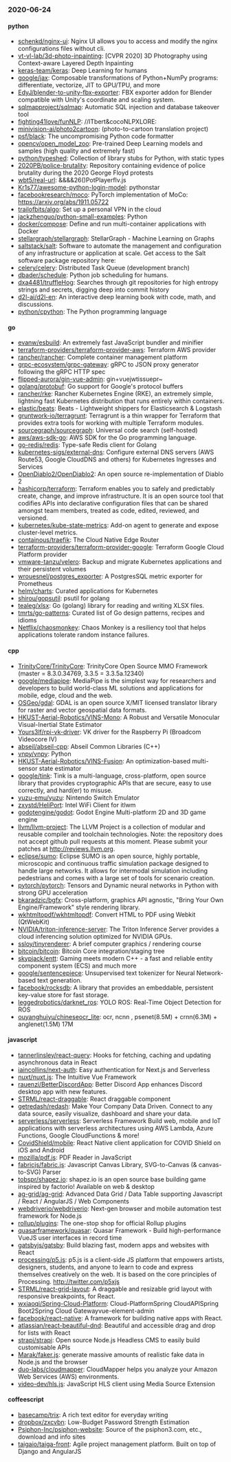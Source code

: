 ### 2020-06-24

#### python
* [schenkd/nginx-ui](https://github.com/schenkd/nginx-ui): Nginx UI allows you to access and modify the nginx configurations files without cli.
* [vt-vl-lab/3d-photo-inpainting](https://github.com/vt-vl-lab/3d-photo-inpainting): [CVPR 2020] 3D Photography using Context-aware Layered Depth Inpainting
* [keras-team/keras](https://github.com/keras-team/keras): Deep Learning for humans
* [google/jax](https://github.com/google/jax): Composable transformations of Python+NumPy programs: differentiate, vectorize, JIT to GPU/TPU, and more
* [EdyJ/blender-to-unity-fbx-exporter](https://github.com/EdyJ/blender-to-unity-fbx-exporter): FBX exporter addon for Blender compatible with Unity's coordinate and scaling system.
* [sqlmapproject/sqlmap](https://github.com/sqlmapproject/sqlmap): Automatic SQL injection and database takeover tool
* [fighting41love/funNLP](https://github.com/fighting41love/funNLP): //ITbert&cocoNLPXLORE:
* [minivision-ai/photo2cartoon](https://github.com/minivision-ai/photo2cartoon):  (photo-to-cartoon translation project)
* [psf/black](https://github.com/psf/black): The uncompromising Python code formatter
* [opencv/open_model_zoo](https://github.com/opencv/open_model_zoo): Pre-trained Deep Learning models and samples (high quality and extremely fast)
* [python/typeshed](https://github.com/python/typeshed): Collection of library stubs for Python, with static types
* [2020PB/police-brutality](https://github.com/2020PB/police-brutality): Repository containing evidence of police brutality during the 2020 George Floyd protests
* [wbt5/real-url](https://github.com/wbt5/real-url): &&&&26()PotPlayerflv.js
* [Kr1s77/awesome-python-login-model](https://github.com/Kr1s77/awesome-python-login-model): pythonstar
* [facebookresearch/moco](https://github.com/facebookresearch/moco): PyTorch implementation of MoCo: https://arxiv.org/abs/1911.05722
* [trailofbits/algo](https://github.com/trailofbits/algo): Set up a personal VPN in the cloud
* [jackzhenguo/python-small-examples](https://github.com/jackzhenguo/python-small-examples):  Python 
* [docker/compose](https://github.com/docker/compose): Define and run multi-container applications with Docker
* [stellargraph/stellargraph](https://github.com/stellargraph/stellargraph): StellarGraph - Machine Learning on Graphs
* [saltstack/salt](https://github.com/saltstack/salt): Software to automate the management and configuration of any infrastructure or application at scale. Get access to the Salt software package repository here:
* [celery/celery](https://github.com/celery/celery): Distributed Task Queue (development branch)
* [dbader/schedule](https://github.com/dbader/schedule): Python job scheduling for humans.
* [dxa4481/truffleHog](https://github.com/dxa4481/truffleHog): Searches through git repositories for high entropy strings and secrets, digging deep into commit history
* [d2l-ai/d2l-en](https://github.com/d2l-ai/d2l-en): An interactive deep learning book with code, math, and discussions.
* [python/cpython](https://github.com/python/cpython): The Python programming language

#### go
* [evanw/esbuild](https://github.com/evanw/esbuild): An extremely fast JavaScript bundler and minifier
* [terraform-providers/terraform-provider-aws](https://github.com/terraform-providers/terraform-provider-aws): Terraform AWS provider
* [rancher/rancher](https://github.com/rancher/rancher): Complete container management platform
* [grpc-ecosystem/grpc-gateway](https://github.com/grpc-ecosystem/grpc-gateway): gRPC to JSON proxy generator following the gRPC HTTP spec
* [flipped-aurora/gin-vue-admin](https://github.com/flipped-aurora/gin-vue-admin): gin+vuejwtissuepr~
* [golang/protobuf](https://github.com/golang/protobuf): Go support for Google's protocol buffers
* [rancher/rke](https://github.com/rancher/rke): Rancher Kubernetes Engine (RKE), an extremely simple, lightning fast Kubernetes distribution that runs entirely within containers.
* [elastic/beats](https://github.com/elastic/beats):  Beats - Lightweight shippers for Elasticsearch & Logstash
* [gruntwork-io/terragrunt](https://github.com/gruntwork-io/terragrunt): Terragrunt is a thin wrapper for Terraform that provides extra tools for working with multiple Terraform modules.
* [sourcegraph/sourcegraph](https://github.com/sourcegraph/sourcegraph): Universal code search (self-hosted)
* [aws/aws-sdk-go](https://github.com/aws/aws-sdk-go): AWS SDK for the Go programming language.
* [go-redis/redis](https://github.com/go-redis/redis): Type-safe Redis client for Golang
* [kubernetes-sigs/external-dns](https://github.com/kubernetes-sigs/external-dns): Configure external DNS servers (AWS Route53, Google CloudDNS and others) for Kubernetes Ingresses and Services
* [OpenDiablo2/OpenDiablo2](https://github.com/OpenDiablo2/OpenDiablo2): An open source re-implementation of Diablo 2
* [hashicorp/terraform](https://github.com/hashicorp/terraform): Terraform enables you to safely and predictably create, change, and improve infrastructure. It is an open source tool that codifies APIs into declarative configuration files that can be shared amongst team members, treated as code, edited, reviewed, and versioned.
* [kubernetes/kube-state-metrics](https://github.com/kubernetes/kube-state-metrics): Add-on agent to generate and expose cluster-level metrics.
* [containous/traefik](https://github.com/containous/traefik): The Cloud Native Edge Router
* [terraform-providers/terraform-provider-google](https://github.com/terraform-providers/terraform-provider-google): Terraform Google Cloud Platform provider
* [vmware-tanzu/velero](https://github.com/vmware-tanzu/velero): Backup and migrate Kubernetes applications and their persistent volumes
* [wrouesnel/postgres_exporter](https://github.com/wrouesnel/postgres_exporter): A PostgresSQL metric exporter for Prometheus
* [helm/charts](https://github.com/helm/charts): Curated applications for Kubernetes
* [shirou/gopsutil](https://github.com/shirou/gopsutil): psutil for golang
* [tealeg/xlsx](https://github.com/tealeg/xlsx): Go (golang) library for reading and writing XLSX files.
* [tmrts/go-patterns](https://github.com/tmrts/go-patterns): Curated list of Go design patterns, recipes and idioms
* [Netflix/chaosmonkey](https://github.com/Netflix/chaosmonkey): Chaos Monkey is a resiliency tool that helps applications tolerate random instance failures.

#### cpp
* [TrinityCore/TrinityCore](https://github.com/TrinityCore/TrinityCore): TrinityCore Open Source MMO Framework (master = 8.3.0.34769, 3.3.5 = 3.3.5a.12340)
* [google/mediapipe](https://github.com/google/mediapipe): MediaPipe is the simplest way for researchers and developers to build world-class ML solutions and applications for mobile, edge, cloud and the web.
* [OSGeo/gdal](https://github.com/OSGeo/gdal): GDAL is an open source X/MIT licensed translator library for raster and vector geospatial data formats.
* [HKUST-Aerial-Robotics/VINS-Mono](https://github.com/HKUST-Aerial-Robotics/VINS-Mono): A Robust and Versatile Monocular Visual-Inertial State Estimator
* [Yours3lf/rpi-vk-driver](https://github.com/Yours3lf/rpi-vk-driver): VK driver for the Raspberry Pi (Broadcom Videocore IV)
* [abseil/abseil-cpp](https://github.com/abseil/abseil-cpp): Abseil Common Libraries (C++)
* [vnpy/vnpy](https://github.com/vnpy/vnpy): Python
* [HKUST-Aerial-Robotics/VINS-Fusion](https://github.com/HKUST-Aerial-Robotics/VINS-Fusion): An optimization-based multi-sensor state estimator
* [google/tink](https://github.com/google/tink): Tink is a multi-language, cross-platform, open source library that provides cryptographic APIs that are secure, easy to use correctly, and hard(er) to misuse.
* [yuzu-emu/yuzu](https://github.com/yuzu-emu/yuzu): Nintendo Switch Emulator
* [zxystd/HeliPort](https://github.com/zxystd/HeliPort): Intel WiFi Client for itlwm
* [godotengine/godot](https://github.com/godotengine/godot): Godot Engine  Multi-platform 2D and 3D game engine
* [llvm/llvm-project](https://github.com/llvm/llvm-project): The LLVM Project is a collection of modular and reusable compiler and toolchain technologies. Note: the repository does not accept github pull requests at this moment. Please submit your patches at http://reviews.llvm.org.
* [eclipse/sumo](https://github.com/eclipse/sumo): Eclipse SUMO is an open source, highly portable, microscopic and continuous traffic simulation package designed to handle large networks. It allows for intermodal simulation including pedestrians and comes with a large set of tools for scenario creation.
* [pytorch/pytorch](https://github.com/pytorch/pytorch): Tensors and Dynamic neural networks in Python with strong GPU acceleration
* [bkaradzic/bgfx](https://github.com/bkaradzic/bgfx): Cross-platform, graphics API agnostic, "Bring Your Own Engine/Framework" style rendering library.
* [wkhtmltopdf/wkhtmltopdf](https://github.com/wkhtmltopdf/wkhtmltopdf): Convert HTML to PDF using Webkit (QtWebKit)
* [NVIDIA/triton-inference-server](https://github.com/NVIDIA/triton-inference-server): The Triton Inference Server provides a cloud inferencing solution optimized for NVIDIA GPUs.
* [ssloy/tinyrenderer](https://github.com/ssloy/tinyrenderer): A brief computer graphics / rendering course
* [bitcoin/bitcoin](https://github.com/bitcoin/bitcoin): Bitcoin Core integration/staging tree
* [skypjack/entt](https://github.com/skypjack/entt): Gaming meets modern C++ - a fast and reliable entity component system (ECS) and much more
* [google/sentencepiece](https://github.com/google/sentencepiece): Unsupervised text tokenizer for Neural Network-based text generation.
* [facebook/rocksdb](https://github.com/facebook/rocksdb): A library that provides an embeddable, persistent key-value store for fast storage.
* [leggedrobotics/darknet_ros](https://github.com/leggedrobotics/darknet_ros): YOLO ROS: Real-Time Object Detection for ROS
* [ouyanghuiyu/chineseocr_lite](https://github.com/ouyanghuiyu/chineseocr_lite): ocr, ncnn , psenet(8.5M) + crnn(6.3M) + anglenet(1.5M) 17M

#### javascript
* [tannerlinsley/react-query](https://github.com/tannerlinsley/react-query):  Hooks for fetching, caching and updating asynchronous data in React
* [iaincollins/next-auth](https://github.com/iaincollins/next-auth): Easy authentication for Next.js and Serverless
* [nuxt/nuxt.js](https://github.com/nuxt/nuxt.js): The Intuitive Vue Framework
* [rauenzi/BetterDiscordApp](https://github.com/rauenzi/BetterDiscordApp): Better Discord App enhances Discord desktop app with new features.
* [STRML/react-draggable](https://github.com/STRML/react-draggable): React draggable component
* [getredash/redash](https://github.com/getredash/redash): Make Your Company Data Driven. Connect to any data source, easily visualize, dashboard and share your data.
* [serverless/serverless](https://github.com/serverless/serverless):  Serverless Framework  Build web, mobile and IoT applications with serverless architectures using AWS Lambda, Azure Functions, Google CloudFunctions & more! 
* [CovidShield/mobile](https://github.com/CovidShield/mobile): React Native client application for COVID Shield on iOS and Android
* [mozilla/pdf.js](https://github.com/mozilla/pdf.js): PDF Reader in JavaScript
* [fabricjs/fabric.js](https://github.com/fabricjs/fabric.js): Javascript Canvas Library, SVG-to-Canvas (& canvas-to-SVG) Parser
* [tobspr/shapez.io](https://github.com/tobspr/shapez.io): shapez.io is an open source base building game inspired by factorio! Available on web & desktop
* [ag-grid/ag-grid](https://github.com/ag-grid/ag-grid): Advanced Data Grid / Data Table supporting Javascript / React / AngularJS / Web Components
* [webdriverio/webdriverio](https://github.com/webdriverio/webdriverio): Next-gen browser and mobile automation test framework for Node.js
* [rollup/plugins](https://github.com/rollup/plugins):  The one-stop shop for official Rollup plugins
* [quasarframework/quasar](https://github.com/quasarframework/quasar): Quasar Framework - Build high-performance VueJS user interfaces in record time
* [gatsbyjs/gatsby](https://github.com/gatsbyjs/gatsby): Build blazing fast, modern apps and websites with React
* [processing/p5.js](https://github.com/processing/p5.js): p5.js is a client-side JS platform that empowers artists, designers, students, and anyone to learn to code and express themselves creatively on the web. It is based on the core principles of Processing. http://twitter.com/p5xjs 
* [STRML/react-grid-layout](https://github.com/STRML/react-grid-layout): A draggable and resizable grid layout with responsive breakpoints, for React.
* [wxiaoqi/Spring-Cloud-Platform](https://github.com/wxiaoqi/Spring-Cloud-Platform): Cloud-PlatformSpring CloudAPISpring Boot2Spring Cloud Gatewayvue-element-admin
* [facebook/react-native](https://github.com/facebook/react-native): A framework for building native apps with React.
* [atlassian/react-beautiful-dnd](https://github.com/atlassian/react-beautiful-dnd): Beautiful and accessible drag and drop for lists with React
* [strapi/strapi](https://github.com/strapi/strapi):  Open source Node.js Headless CMS to easily build customisable APIs
* [Marak/faker.js](https://github.com/Marak/faker.js): generate massive amounts of realistic fake data in Node.js and the browser
* [duo-labs/cloudmapper](https://github.com/duo-labs/cloudmapper): CloudMapper helps you analyze your Amazon Web Services (AWS) environments.
* [video-dev/hls.js](https://github.com/video-dev/hls.js): JavaScript HLS client using Media Source Extension

#### coffeescript
* [basecamp/trix](https://github.com/basecamp/trix): A rich text editor for everyday writing
* [dropbox/zxcvbn](https://github.com/dropbox/zxcvbn): Low-Budget Password Strength Estimation
* [Psiphon-Inc/psiphon-website](https://github.com/Psiphon-Inc/psiphon-website): Source of the psiphon3.com, etc., download and info sites
* [taigaio/taiga-front](https://github.com/taigaio/taiga-front): Agile project management platform. Built on top of Django and AngularJS
